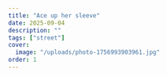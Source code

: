 ```yaml
---
title: "Ace up her sleeve"
date: 2025-09-04
description: ""
tags: ["street"]
cover:
  image: "/uploads/photo-1756993903961.jpg"
order: 1
---
```


